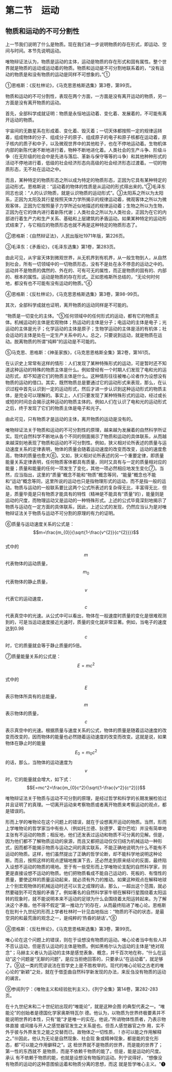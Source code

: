 # 第二节　运动

## 物质和运动的不可分割性

上一节我们说明了什么是物质。现在我们进一步说明物质的存在形式，即运动、空间与时间。本节先说明运动。

唯物辩证法认为，物质是运动的主体，运动是物质的存在形式和固有属性。整个世界就是物质的运动或运动着的物质。物质和运动是不可分割地联系着的，“没有运动的物质是和没有物质的运动是同样不可想象的。”①

①恩格斯：《反杜林论》，《马克思恩格斯选集》第3卷，第99页。

物质和运动的不可分割性，表现在两个方面，一方面是没有离开运动的物质，另一方面是没有离开物质的运动。

首先，全部科学成就证明：物质是永恒地运动着、变化着、发展着的，不可能有离开运动的物质。

宇宙间的无数星系在形成着、变化着、毁灭着；一切天体都按照一定的规律运转着，组成物体的分子、组成分子的原子、组成原子的电子和原子核都在运动着，原子核内的质子和中子，以及微观世界中的其他粒子，也在不停地运动着。生物机体内部的新陈代谢不断地进行着，物种不断地进化着。人类社会的生产斗争、阶级斗争（在无阶级的社会中是先进与落后、革新与保守等等的斗争）和其他种种形式的活动不停地进行着，低级的社会经济形态向高级的社会经济形态过渡着。一切的物质形态，无不处在运动之中。

而且，某种特定的物质形态之所以成为特定的物质形态，正因为它具有某种特定的运动形式。恩格斯说：“运动着的物体的性质是从运动的形式得出来的。”②毛泽东同志也说：“人的认识物质，就是认识物质的运动形式”。③太阳系之所以为太阳系，正因为太阳及其行星按照天体力学所揭示的规律运动着，微观客体之所以为微观客体，正因为它按照量子力学所近似地描述的规律运动着；生物之所以为生物，正因为在它的体内进行着新陈代谢；人类社会之所以为人类社会，正因为在它的内部进行着生产力和生产关系、基础和上层建筑的矛盾运动。如果某种特定的运动形式结束了，与它相应的物质形态也就不再是这种特定的物质形态了。

②恩格斯：《自然辩证法》，人民出版社1971年版，第226页。

③毛泽东：《矛盾论》，《毛泽东选集》第1卷，第283页。

由此可见，从宇宙天体到微观世界，从无机界到有机界，从一般生物到人，从自然到社会，所有一切领域中的一切物质形态，没有不是处在永不停息的运动之中的。运动并不是物质的偶然的、外在的、可有可无的属性，而正是物质的固有的、内部的、根本的属性。运动是物质的存在形式。正如恩格斯所总结的，“无论何时何地，都没有也不可能有没有运动的物质。”④

④恩格斯：《反杜林论》，《马克思恩格斯选集》第3卷，第98-99页。

其次，全部科学成就也证明，离开物质的运动同样是不可能的。

“物质是一切变化的主体。"⑤任何领域中的任何形式的运动，都有它的物质主体。机械运动的主体是宏观物体；热运动的主体是分子；电运动的主体是电子；光运动的主体是光子；化学运动的主体是原子；生物学运动的主体是活的有机体；社会运动的主体是处在一定生产关系中的人。总之，只要说到运动，就是物质在运动。脱离物质的所谓“纯粹”的运动是不可能的。

⑤马克思、恩格斯：《神圣家族》，《马克思恩格斯全集》第2卷，第161页。

在认识史上常常有这样的情形：人们发现了某种特殊形式的运动，可是暂时还不知道这种运动的特殊的物质主体是什么。例如曾经有一个时期人们发现了电和光的运动形式，却不知道它们的物质主体是什么。这种情形往往被唯心论者作为设想没有物质的运动的借口。其实，既然物质总是要通过它的运动形式来表现，那么，在认识过程中首先认识到一定的运动形式，然后才进一步认识到这种运动形式的物质主体，是完全可以理解的。事实上，人们只要发现了某种特殊形式的运动，经过或长或短的时间总会揭示这种运动的物质主体的。例如人们在认识了电和光的运动形式之后，终于发现了它们的物质主体是电子和光子。

由此可见，只有物质才是运动的主体，离开物质的运动是没有的。

唯物辩证法关于物质和运动的不可分割性的原理，越来越为发展着的自然科学所证实。现代自然科学不断地从各个不同的侧面揭示了物质和运动的具体联系，从而越来越深刻地表现了物质和运动的不可分割性。例如，狭义相对论所表述的质量与运动速度关系的定律表明，物体的质量会随着运动速度的改变而改变，运动的速度愈高，物体的质量也愈大⑥。又如，狭义相对论所表述的另一个重要定律，即质量能量关系定律表明，任何物质客体都具有质量，同时又具有与一定的质量相对应的能量；质量和能量的任何一项发生了变化，其他一项必然相应地发生变化⑦。当然，应当指出，这里的“质量”概念不能和“物质”概念等同，“能量”概念也不能和“运动”概念等同，这里所说的运动也只是指物理形式的运动，而不是指一般的运动。物质与运动的一般联系要比这两个公式所表述的复杂得无比，丰富得无比．但是，质量毕竟是只有物质才能具有的特性（精神是不能具有“质量”的），能量则是运动的尺度，而物理运动又是运动的一种特殊形式。上述的公式毕竟深刻地揭示了物质与运动在一定方面的具体联系，因此，上述公式的发现，仍然应当认为是对唯物辩证法关于物质与运动不可分割的原理的有力的证明。

⑥质量与运动速度关系的公式是：\
$$m=\frac{m_{0}}{\sqrt{1-\frac{v^{2}}{c^{2}}}}$$\
式中的$$m$$代表物体的运动质量，$$m_0$$代表物体的静止质量，$$v$$代表它的运动速度，$$c$$代表真空中的光速。从公式中可以看出，物体在一般速度时质量的变化是很难观测到的，可是当运动速度接近光速时，质量的变化就非常显著。例如，当电子的速度达到0.98$$c$$时，它的质量就会等于静止质量的5倍。

⑦质量能量关系的公式是：\
$$E=mc^2$$\
式中的$$E$$表示物体所具有的总能量，$$m$$表示物体的质量，$$c$$表示真空中的光速。根据质量与速度关系的公式，物体的质量是随着运动速度的改变而改变的，因而物体的能量也必然随着运动速度的改变而改变。这就是说，如果物体在静止时的能量$$E_0=m_0c^2$$的话，那么，当物体的运动速度为$$v$$时，它的能量就会增大，如下式：\
$$E=mc^2=\frac{m_{0}c^2}{\sqrt{1-\frac{v^2}{c^2}}}$$

唯物辩证法关于物质与运动不可分割的原理，是经过哲学和科学的长期发展检验过并且证明了的真理。一切离开运动来考察物质或者离开物质来考察运动的观点，都是错误的。

形而上学的唯物论在这个问题上的错误，就在于设想离开运动的物质。当然，形而上学唯物论的哲学家当中有些人（例如托兰德、狄德罗、霍尔巴哈）并没有简单地主张有不运动的物质；相反地，他们还发表过运动和物质不可分离的见解。但是，因为他们都不了解物质运动的泉源，而且又都把运动仅仅归结为机械运动一种形式，因而都不能揭示物质与运动之间的真实联系，不能正确地说明为什么不能有不运动的物质。这样，他们虽然提出了正确的哲学论断，却不能科学地说明这种论断。而且，按照这样的观点逻辑地推演下去，还必然走到原来结论的反面，最终陷入设想不运动的物质的境地。至于有一些受形而上学唯物论支配的自然科学家，则更是直接设想不运动的物质。他们把物质看成不能自己运动的、死板的、有惰性的质量，要使这样的质量运动起来，就必须有外力的推动。如果这种观点在解释地球上个别宏观物体的机械运动时还可以言之成理的话，那么，一超出这个范围，就必然要碰到不可克服的矛盾了。例如著名的自然科学家牛顿在解释行星围绕着太阳运转的现象时，就不能说明本来不运动的足球为什么会围绕着太阳运转起来。为了解决这个矛盾，他不得不假定“第一推动力”的存在，从而最终陷进了唯心论。恩格斯在批判十九世纪的形而上学者杜林时一针见血地指出：“物质的不动的状态，是最空洞的和最荒唐的观念之一，是纯粹的‘热昏的胡话’。”⑧

⑧恩格斯：《反杜林论》，《马克思恩格斯选集》第3卷，第99页。

唯心论在这个问题上的错误，则在于设想没有物质的运动。唯心论者当中有些人并不否认运动，但是否认运动的主体是物质。例如黑格尔认为运动的主体是“绝对观念”；马赫主义者认为运动的主体是感觉表象、概念，并千百次地在称，“什么在运动”这个问题是“无聊的问题”，是应当拒绝回答的，只要承认“在运动着”，就足够了。⑨这一类的荒谬说法在哲学史上是不胜枚举的。现代的唯心论较之古老的唯心论的“新颖”之处，就在于借歪曲自然科学新发现的办法，来反刍没有物质的运动的谰言。

⑨参阅列宁：《唯物主义和经验批判主义》，《列宁全集》第14卷，第282-283页。

在十九世纪末和二十世纪初出现的“唯能论”，就是这种企图 的典型代表之一。“唯能沦”的创始者是德国化学家奥斯特瓦尔 德。他认为，以物质为世界终极要素并不能说明世界的本性，只有“能“才是唯一的实在。他说，”所诮物体性质者，乃表示物体直接 或间接与开人之感觉器官发生之关系是也。但吾人感觉器官之作 用，实不外乎彼与外界发生之能之交替而已。故物体之一切性质， ! 亦可以能之作用解释之。”⑩因此，他认为无论是自然现象、社会现 象或精神现象，都是能的变化形态，都”可以能之作用僻释之“。这 杻世界就不是物质的世界，而是能的世界了；第一性的东西就不 是物质，而是不依赖千物质的能了。但是，能是运动的尺度。承认 有不依赖于物质的能，也就是设想没有物版的运动。列宁说得好， “想像没有物质的运动的这种意图偷运着和物质分离的思想，而这 就是哲学唯心主义。"❶

